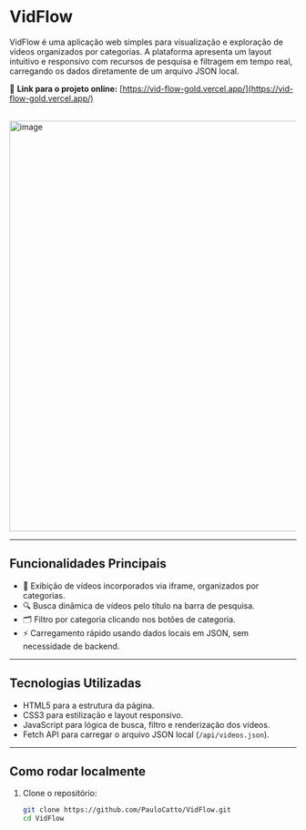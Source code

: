 # VidFlow

VidFlow é uma aplicação web simples para visualização e exploração de vídeos organizados por categorias. A plataforma apresenta um layout intuitivo e responsivo com recursos de pesquisa e filtragem em tempo real, carregando os dados diretamente de um arquivo JSON local.

🔗 **Link para o projeto online:** [https://vid-flow-gold.vercel.app/](https://vid-flow-gold.vercel.app/)

<br>
<img width="1254" height="721" alt="image" src="https://github.com/user-attachments/assets/86fb8183-506d-49b2-a0d2-f1d0e71caee0" />


---

## Funcionalidades Principais

- 🎥 Exibição de vídeos incorporados via iframe, organizados por categorias.
- 🔍 Busca dinâmica de vídeos pelo título na barra de pesquisa.
- 🗂️ Filtro por categoria clicando nos botões de categoria.
- ⚡ Carregamento rápido usando dados locais em JSON, sem necessidade de backend.

---

## Tecnologias Utilizadas

- HTML5 para a estrutura da página.
- CSS3 para estilização e layout responsivo.
- JavaScript para lógica de busca, filtro e renderização dos vídeos.
- Fetch API para carregar o arquivo JSON local (`/api/videos.json`).

---

## Como rodar localmente

1. Clone o repositório:
   ```bash
   git clone https://github.com/PauloCatto/VidFlow.git
   cd VidFlow
